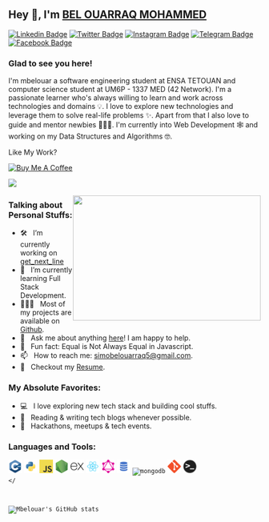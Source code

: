 ## Hey 👋, I'm [BEL OUARRAQ MOHAMMED](https://github.com/medbelouarraq/)

[![Linkedin Badge](https://img.shields.io/badge/linkedin-%230077B5.svg?style=for-the-badge&logo=linkedin&logoColor=white)](https://www.linkedin.com/in/mohammed-bel-ouarraq-554057218/)
[![Twitter Badge](https://img.shields.io/badge/Twitter-%231DA1F2.svg?style=for-the-badge&logo=Twitter&logoColor=white)](https://twitter.com/MBelouarraq)
[![Instagram Badge](https://img.shields.io/badge/Instagram-%23E4405F.svg?style=for-the-badge&logo=Instagram&logoColor=white)](https://instagram.com/med.belouarraq/)
[![Telegram Badge](https://img.shields.io/badge/Telegram-2CA5E0?style=for-the-badge&logo=telegram&logoColor=white)](https://t.me/medbelouarraq)
[![Facebook Badge](https://img.shields.io/badge/Facebook-%231877F2.svg?style=for-the-badge&logo=Facebook&logoColor=white)](https://web.facebook.com/Med.Belouarraq)

### Glad to see you here! &nbsp;

I'm mbelouar a software engineering student at ENSA TETOUAN and computer science student at UM6P - 1337 MED (42 Network). I'm a passionate learner who's always willing to learn and work across technologies and domains 💡. I love to explore new technologies and leverage them to solve real-life problems ✨. Apart from that I also love to guide and mentor newbies 👨🏻‍💻. I'm currently into Web Development 🕸️ and working on my Data Structures and Algorithms 🤓.

 Like My Work?

<a href="https://www.buymeacoffee.com/iampavangandhi" target="_blank"><img src="https://cdn.buymeacoffee.com/buttons/v2/default-yellow.png" alt="Buy Me A Coffee" height="60px" width="217px" ></a>

[![](https://gitwar.herokuapp.com/badge?username=iampavangandhi&label=Gitwar%20Profile%20Score&style=for-the-badge&color=0088cc)](https://gitwar.herokuapp.com/)

<img align="right" height="250" width="375" alt="" src="https://badge.mediaplus.ma/binary/mbelouar" />

### Talking about Personal Stuffs:

- 🛠 &nbsp; I’m currently working on [get_next_line](https://github.com/medbelouarraq/Get_next_line)
- 🚀 &nbsp; I’m currently learning Full Stack Development.
- 👨🏻‍💻 &nbsp; Most of my projects are available on [Github](https://github.com/medbelouarraq).
- 💬 &nbsp; Ask me about anything [here](https://www.linkedin.com/in/mohammed-bel-ouarraq-554057218/)! I am happy to help.
- 👾 &nbsp; Fun fact: Equal is Not Always Equal in Javascript.
- 📫 &nbsp; How to reach me: simobelouarraq5@gmail.com.
- 📝 &nbsp; Checkout my [Resume](CV).

### My Absolute Favorites:

- 💻 &nbsp; I love exploring new tech stack and building cool stuffs.
- 📰 &nbsp; Reading & writing tech blogs whenever possible.
- 🍕 &nbsp; Hackathons, meetups & tech events.

### Languages and Tools:
<code><img height="27" src="https://raw.githubusercontent.com/github/explore/80688e429a7d4ef2fca1e82350fe8e3517d3494d/topics/cpp/cpp.png" alt="cpp"></code>
<code><img height="27" src="https://raw.githubusercontent.com/github/explore/80688e429a7d4ef2fca1e82350fe8e3517d3494d/topics/python/python.png" alt="python"></code>
<code><img height="27" src="https://raw.githubusercontent.com/github/explore/80688e429a7d4ef2fca1e82350fe8e3517d3494d/topics/javascript/javascript.png" alt="javascript"></code>
<code><img height="27" src="https://raw.githubusercontent.com/github/explore/80688e429a7d4ef2fca1e82350fe8e3517d3494d/topics/nodejs/nodejs.png" alt="nodejs"></code>
<code><img height="27" src="https://raw.githubusercontent.com/devicons/devicon/master/icons/express/express-original.svg" alt="expressjs"></code>
<code><img height="27" src="https://raw.githubusercontent.com/github/explore/80688e429a7d4ef2fca1e82350fe8e3517d3494d/topics/react/react.png" alt="react"></code>
<code><img height="27" src="https://raw.githubusercontent.com/github/explore/80688e429a7d4ef2fca1e82350fe8e3517d3494d/topics/graphql/graphql.png" alt="graphql"></code>
<code><img height="27" src="https://raw.githubusercontent.com/github/explore/80688e429a7d4ef2fca1e82350fe8e3517d3494d/topics/sql/sql.png" alt="sql"></code>
<code><img height="27" src="https://encrypted-tbn0.gstatic.com/images?q=tbn%3AANd9GcSTTzPAw-55ssm1Im594xYZ9eRQu2JylrkYLg&usqp=CAU" alt="mongodb"></code>
<code><img height="27" src="https://raw.githubusercontent.com/devicons/devicon/master/icons/git/git-original.svg" alt="git"></code>
<code><img height="27" src="https://raw.githubusercontent.com/github/explore/80688e429a7d4ef2fca1e82350fe8e3517d3494d/topics/terminal/terminal.png" alt="terminal">
  </

![Mbelouar's GitHub stats](https://github-readme-stats.vercel.app/api?username=medbelouarraq&theme=dark&show_icons=true)

